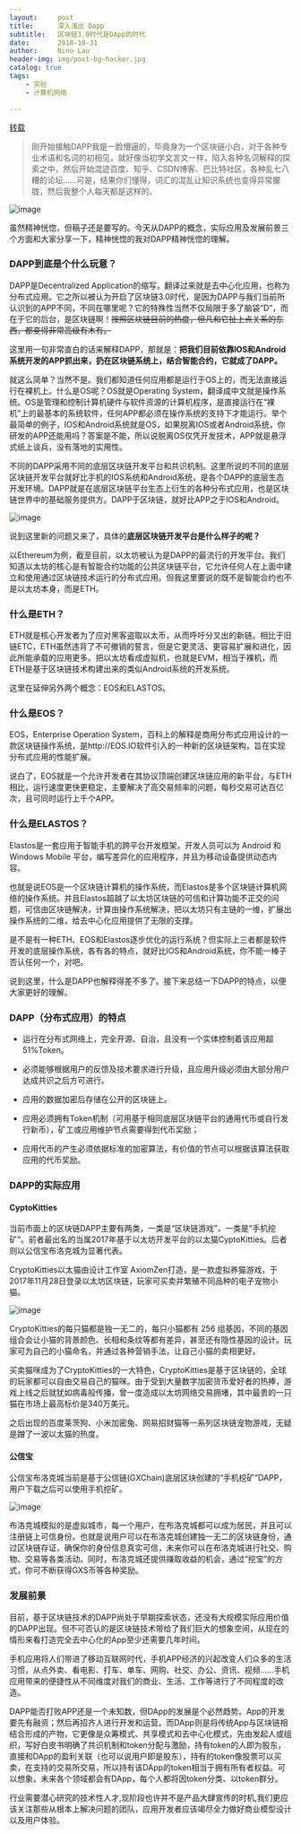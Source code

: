 ```yaml
---
layout:     post
title:      深入浅出 Dapp
subtitle:   区块链3.0时代是DApp的时代
date:       2018-10-31
author:     Nino Lau
header-img: img/post-bg-hacker.jpg
catalog: true
tags:
    - 实验
    - 计算机网络

---
```


[转载](https://baijiahao.baidu.com/s?id=1600587197320770837&wfr=spider&for=pc)

>  刚开始接触DAPP我是一脸懵逼的，毕竟身为一个区块链小白，对于各种专业术语和名词的初相见，就好像当初学文言文一样，陷入各种名词解释的探索之中，然后开始混迹百度、知乎、CSDN博客、巴比特社区，各种乱七八糟的论坛……可是，结果你们懂得，词汇的混乱让知识系统也变得异常朦胧，然后我整个人每天都是这样的。 

![image](http://upload-images.jianshu.io/upload_images/3220531-6a41d35f8a06dff1.jpg?imageMogr2/auto-orient/strip%7CimageView2/2/w/1240)

虽然精神恍惚，但稿子还是要写的。今天从DAPP的概念，实际应用及发展前景三个方面和大家分享一下，精神恍惚的我对DAPP精神恍惚的理解。

### DAPP到底是个什么玩意？

DAPP是Decentralized Application的缩写，翻译过来就是去中心化应用，也称为分布式应用。它之所以被认为开启了区块链3.0时代，是因为DAPP与我们当前所认识到的APP不同，不同在哪里呢？它的特殊性当然不仅局限于多了脑袋“D”，而在于它的后台，是区块链啊！~~按照区块链目前的热度，但凡和它扯上点关系的东西，都变得非常高级有木有。~~

这里用一句非常直白的话来解释DAPP，那就是：**把我们目前依靠IOS和Android系统开发的APP抓出来，扔在区块链系统上，结合智能合约，它就成了DAPP。**

就这么简单？当然不是。我们都知道任何应用都是运行于OS上的，而无法直接运行在裸机上。什么是OS呢？OS就是Operating System，翻译成中文就是操作系统。OS是管理和控制计算机硬件与软件资源的计算机程序，是直接运行在“裸机”上的最基本的系统软件，任何APP都必须在操作系统的支持下才能运行。举个最简单的例子，IOS和Android系统就是OS，如果脱离IOS或者Android系统，你研发的APP还能用吗？答案是不能，所以说脱离OS仅凭开发技术，APP就是悬浮式纸上谈兵，没有落地的实用性。

不同的DAPP采用不同的底层区块链开发平台和共识机制。这里所说的不同的底层区块链开发平台就好比手机的IOS系统和Android系统，是各个DAPP的底层生态开发环境。DAPP就是在底层区块链平台生态上衍生的各种分布式应用，也是区块链世界中的基础服务提供方。DAPP于区块链，就好比APP之于IOS和Android。

![image](http://upload-images.jianshu.io/upload_images/3220531-da3136b1f55ac05e.jpg?imageMogr2/auto-orient/strip%7CimageView2/2/w/1240)

说到这里新的问题又来了，具体的**底层区块链开发平台是什么样子的呢？**

以Ethereum为例，截至目前，以太坊被认为是DAPP的最流行的开发平台。我们知道以太坊的核心是有智能合约功能的公共区块链平台，它允许任何人在上面中建立和使用通过区块链技术运行的分布式应用。但我这里要说的既不是智能合约也不是以太坊本身，而是ETH。

### 什么是ETH？

ETH就是核心开发者为了应对黑客盗取以太币，从而呼吁分叉出的新链。相比于旧链ETC，ETH虽然违背了不可撤销的誓言，但是它更灵活、更容易扩展和进化，因此所能承载的应用更多。把以太坊看成虚拟机，也就是EVM，相当于裸机，而ETH是基于区块链技术构建出来的类似Android系统的开发系统。

这里在延伸另外两个概念：EOS和ELASTOS。

### 什么是EOS？

EOS，Enterprise Operation System，百科上的解释是商用分布式应用设计的一款区块链操作系统，是http://EOS.IO软件引入的一种新的区块链架构，旨在实现分布式应用的性能扩展。

说白了，EOS就是一个允许开发者在其协议顶端创建区块链应用的新平台，与ETH相比，运行速度更快更稳定，主要解决了高交易频率的问题，每秒交易可达百亿次，且可同时运行上千个APP。

### 什么是ELASTOS？

Elastos是一套应用于智能手机的跨平台开发框架，开发人员可以为 Android 和 Windows Mobile 平台，编写差异化的应用程序，并且为移动设备提供动态内容。

也就是说EOS是一个区块链计算机的操作系统，而Elastos是多个区块链计算机网络的操作系统。并且Elastos超越了以太坊区块链的可信和计算功能不正交的问题，可信由区块链解决，计算由操作系统解决，把以太坊只有主链的一维，扩展出操作系统的二维，给去中心化应用提供了无限的支撑。

是不是有一种ETH、EOS和Elastos逐步优化的运行系统？但实际上三者都是软件开发的底层操作系统，各有各的特点，就好比IOS和Android系统，你不能一棒子否认任何一个，对吧。

说到这里，什么是DAPP也解释得差不多了。接下来总结一下DAPP的特点，以便大家更好的理解。

### DAPP（分布式应用）的特点

- 运行在分布式网络上，完全开源、自治，且没有一个实体控制着该应用超51%Token。

- 必须能够根据用户的反馈及技术要求进行升级，且应用升级必须由大部分用户达成共识之后方可进行。

- 应用的数据加密后存储在公开的区块链上。

- 应用必须拥有Token机制（可用基于相同底层区块链平台的通用代币或自行发行新币），矿工或应用维护节点需要得到代币奖励；

- 应用代币的产生必须依据标准的加密算法，有价值的节点可以根据该算法获取应用的代币奖励。

### DAPP的实际应用

#### CyptoKitties

当前市面上的区块链DAPP主要有两类，一类是“区块链游戏”，一类是“手机挖矿”。前者最出名的当属2017年基于以太坊开发平台的以太猫CyptoKitties。后者则以公信宝布洛克城为显著代表。

CryptoKitties以太猫由设计工作室 AxiomZen打造，是一款虚拟养猫游戏，于2017年11月28日登录以太坊区块链，玩家可买卖并繁殖不同品种的电子宠物小猫。

![image](http://upload-images.jianshu.io/upload_images/3220531-9e411567c9fd0ebc.jpg?imageMogr2/auto-orient/strip%7CimageView2/2/w/1240)

CryptoKitties的每只猫都是独一无二的，每只小猫都有 256 组基因，不同的基因组合会让小猫的背景颜色、长相和条纹等都有差异，甚至还有隐性基因的设计。玩家可为自己的小猫命名，并通过各种营销手法，让自己小猫的卖相更好。

买卖猫咪成为了CryptoKitties的一大特色，CryptoKitties是基于区块链的，全球的玩家都可以自由交易自己的猫咪。由于受到大量数字加密货币爱好者的热捧，游戏上线之后就犹如病毒般传播，曾一度造成以太坊网络交易拥堵，其中最贵的一只猫在市场上最高标价是340万美元。

之后出现的百度莱茨狗、小米加密兔、网易招财猫等一系列区块链宠物游戏，无疑是蹭了一波以太猫的热度。

#### 公信宝

公信宝布洛克城当前是基于公信链(GXChain)底层区块创建的“手机挖矿”DAPP，用户下载之后可以使用手机挖矿。

![image](http://upload-images.jianshu.io/upload_images/3220531-45a0d2fdc319d167.jpg?imageMogr2/auto-orient/strip%7CimageView2/2/w/1240)

布洛克城模拟的是虚拟城市，每一个用户，在布洛克城都可以成为居民，并且可以注册链上可信身份。也就是说用户可以在布洛克城创建独一无二的区块链身份，通过区块链存证，确保你的身份信息真实可信，未来你可以在布洛克城进行社交、购物、交易等各类活动。同时，布洛克城还提供赚取收益的机会，通过“挖宝”的方式，你可不断获得GXS币等各种奖励。

### 发展前景

目前，基于区块链技术的DAPP尚处于早期探索状态，还没有大规模实际应用价值的DAPP出现。但不可否认的是区块链技术带给了我们巨大的想象空间，从现在的情形来看打造完全去中心化的App至少还需要几年时间。

手机应用将人们带进了移动互联网时代，手机APP经济的兴起改变人们众多的生活习惯，从点外卖、看电影、打车、单车、网购、社交、办公、资讯、视频……手机应用带来的便捷性从不同维度对我们的商业、生活、工作等进行了不同程度的改造。

DAPP能否打败APP还是一个未知数，但DApp的发展是个必然趋势。App的开发要先有融资；然后再招齐人进行开发和运营。而DApp则是将传统App与区块链相结合形成的产物，它更像是众筹模式、共享模式和去中心化模式，先由发起人或组织，写好白皮书明确了共识机制和token分配与激励，持有token的人即为股东，直接和DApp的盈利关联（也可以说用户即是股东），持有的token像股票可以买卖，在支持的交易所交易，所以持有该DApp的token相当于拥有所有者权益。可以想象，未来各个领域都会有DApp，每个人都将因token分类、以token群分。

行业需要潜心研究的技术性人才,现阶段也许并不是产品大肆宣传的时机,我们更应该关注那些从根本上解决问题的团队，应用开发者应该竭尽全力做好商业模型设计以及用户体验。

